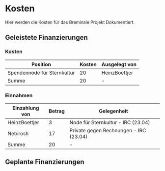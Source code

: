 # Kosten
Hier werden die Kosten für das Breminale Projekt Dokumentiert.

## Geleistete Finanzierungen

### Kosten
|   Position                 | Kosten | Ausgelegt von |
|----------------------------|--------|---------------|
|Spendennode für Sternkultur | 20     | HeinzBoettjer |
|Summe                       | 20     | -             |


### Einnahmen
|   Einzahlung von | Betrag | Gelegenheit                            |
|------------------|--------|----------------------------------------|
| HeinzBoettjer    | 3      | Node für Sternkultur - IRC (23.04)     |
| Nebirosh         | 17     | Private gegen Rechnungen - IRC (23.04) |
| Summe            | 20     | -                                      |

## Geplante Finanzierungen